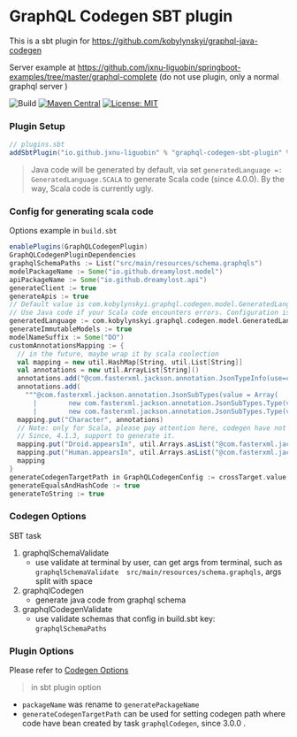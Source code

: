 # GraphQL Codegen SBT plugin #

This is a sbt plugin for https://github.com/kobylynskyi/graphql-java-codegen

Server example at https://github.com/jxnu-liguobin/springboot-examples/tree/master/graphql-complete (do not use plugin, only a normal graphql server )


![Build](https://github.com/kobylynskyi/graphql-java-codegen/workflows/Build/badge.svg)
[![Maven Central](https://maven-badges.herokuapp.com/maven-central/io.github.jxnu-liguobin/graphql-codegen-sbt-plugin/badge.svg)](https://maven-badges.herokuapp.com/maven-central/io.github.jxnu-liguobin/graphql-codegen-sbt-plugin)
[![License: MIT](https://img.shields.io/badge/License-MIT-yellow.svg)](https://opensource.org/licenses/MIT)


### Plugin Setup


```scala
// plugins.sbt
addSbtPlugin("io.github.jxnu-liguobin" % "graphql-codegen-sbt-plugin" % "<version>") // since graphql-java-codegen V2.2.1
```

> Java code will be generated by default, via set `generatedLanguage =: GeneratedLanguage.SCALA` to generate Scala code (since 4.0.0). By the way, Scala code is currently ugly.
                                                                   
### Config for generating scala code

Options example in ```build.sbt```

```scala
enablePlugins(GraphQLCodegenPlugin)
GraphQLCodegenPluginDependencies
graphqlSchemaPaths := List("src/main/resources/schema.graphqls")
modelPackageName := Some("io.github.dreamylost.model")
apiPackageName := Some("io.github.dreamylost.api")
generateClient := true
generateApis := true
// Default value is com.kobylynskyi.graphql.codegen.model.GeneratedLanguage.JAVA to generate java codes
// Use Java code if your Scala code encounters errors. Configuration is the same. QAQ
generatedLanguage := com.kobylynskyi.graphql.codegen.model.GeneratedLanguage.SCALA
generateImmutableModels := true
modelNameSuffix := Some("DO")
customAnnotationsMapping := {
  // in the future, maybe wrap it by scala coolection
  val mapping = new util.HashMap[String, util.List[String]]
  val annotations = new util.ArrayList[String]()
  annotations.add("@com.fasterxml.jackson.annotation.JsonTypeInfo(use=com.fasterxml.jackson.annotation.JsonTypeInfo.Id.NAME, include=com.fasterxml.jackson.annotation.JsonTypeInfo.As.PROPERTY,property = \"__typename\")")
  annotations.add(
    """@com.fasterxml.jackson.annotation.JsonSubTypes(value = Array(
      |        new com.fasterxml.jackson.annotation.JsonSubTypes.Type(value = classOf[HumanDO], name = "Human"),
      |        new com.fasterxml.jackson.annotation.JsonSubTypes.Type(value = classOf[DroidDO], name = "Droid")))""".stripMargin)
  mapping.put("Character", annotations)
  // Note: only for Scala, please pay attention here, codegen have not generated `EpisodeDOTypeRefer.scala` class, so you should create it.
  // Since, 4.1.3, support to generate it.
  mapping.put("Droid.appearsIn", util.Arrays.asList("@com.fasterxml.jackson.module.scala.JsonScalaEnumeration(classOf[io.github.dreamylost.model.EpisodeDOTypeRefer])"))
  mapping.put("Human.appearsIn", util.Arrays.asList("@com.fasterxml.jackson.module.scala.JsonScalaEnumeration(classOf[io.github.dreamylost.model.EpisodeDOTypeRefer])"))
  mapping
}
generateCodegenTargetPath in GraphQLCodegenConfig := crossTarget.value / "src_managed_graphql_scala"
generateEqualsAndHashCode := true
generateToString := true
```

### Codegen Options


SBT task 

1. graphqlSchemaValidate          
    - use validate at terminal by user, can get args from terminal, such as `graphqlSchemaValidate  src/main/resources/schema.graphqls`, args split with space
2. graphqlCodegen                 
    - generate java code from graphql schema
3. graphqlCodegenValidate         
    - use validate schemas that config in build.sbt key: `graphqlSchemaPaths`


### Plugin Options


Please refer to [Codegen Options](../../docs/codegen-options.md)

> in sbt plugin option 
- `packageName` was rename to `generatePackageName`
- `generateCodegenTargetPath` can be used for setting codegen path where code have bean created by task `graphqlCodegen`, since 3.0.0 .